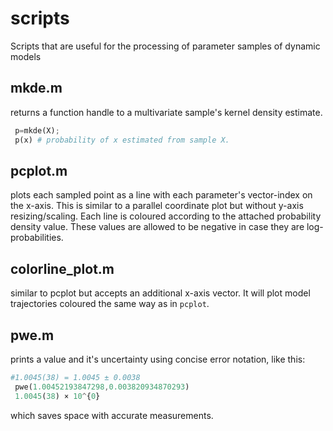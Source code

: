 # scripts
Scripts that are useful for the processing of parameter samples of dynamic models

## mkde.m
returns a function handle to a multivariate sample's kernel density estimate.
```octave
 p=mkde(X);
 p(x) # probability of x estimated from sample X.
```
## pcplot.m
plots each sampled point as a line with each parameter's
vector-index on the x-axis.  This is similar to a parallel coordinate
plot but without y-axis resizing/scaling.  Each line is coloured
according to the attached probability density value. These values are
allowed to be negative in case they are log-probabilities.

## colorline_plot.m
similar to pcplot but accepts an additional x-axis
vector. It will plot model trajectories coloured the same way as in
`pcplot`.

## pwe.m
prints a value and it's uncertainty using concise error notation, like this:
```octave
#1.0045(38) = 1.0045 ± 0.0038
 pwe(1.00452193847298,0.003820934870293)
 1.0045(38) × 10^{0}
```    
which saves space with accurate measurements.